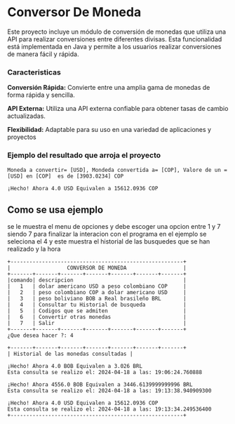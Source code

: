 
# Conversor De Moneda

Este proyecto incluye un módulo de conversión de monedas que utiliza una API para realizar conversiones entre diferentes divisas. Esta funcionalidad está implementada en Java y permite a los usuarios realizar conversiones de manera fácil y rápida.

### Caracteristicas
**Conversión Rápida:** Convierte entre una amplia gama de monedas de forma rápida y sencilla.

**API Externa:** Utiliza una API externa confiable para obtener tasas de cambio actualizadas.

**Flexibilidad:** Adaptable para su uso en una variedad de aplicaciones y proyectos

### Ejemplo del resultado que arroja el proyecto
```
Moneda a convertir= [USD], Mondeda convertida a= [COP], Valore de un = [USD] en [COP]  es de [3903.0234] COP

¡Hecho! Ahora 4.0 USD Equivalen a 15612.0936 COP
```




## Como se usa ejemplo

se le muestra el menu de opciones y debe escoger una opcion entre 1 y 7 siendo 7 para finalizar la interacion con el programa en el ejemplo se seleciona el 4 y este muestra el historial de las busquedes que se han realizado y la hora

```
+-------------------------------------------------------+
|                  CONVERSOR DE MONEDA                  |
+-------+-------+-------+-------+-------+-------+-------+
|comando| descripcion                                   |
|   1   | dolar americano USD a peso colombiano COP     |
|   2   | peso colombiano COP a dolar americano USD     |
|   3   | peso boliviano BOB a Real brasileño BRL       |
|   4   | Consultar tu Historial de busqueda            |
|   5   | Codigos que se admiten                        |
|   6   | Convertir otras monedas                       |
|   7   | Salir                                         |
+-------+-------+-------+-------+-------+-------+-------+
¿Que desea hacer ?: 4

+-------+-------+-------+-------+-------+-------+-------+
| Historial de las monedas consultadas |

¡Hecho! Ahora 4.0 BOB Equivalen a 3.026 BRL
Esta consulta se realizo el: 2024-04-18 a las: 19:06:24.760888

¡Hecho! Ahora 4556.0 BOB Equivalen a 3446.6139999999996 BRL
Esta consulta se realizo el: 2024-04-18 a las: 19:13:38.940909300

¡Hecho! Ahora 4.0 USD Equivalen a 15612.0936 COP
Esta consulta se realizo el: 2024-04-18 a las: 19:13:34.249536400
+-------------------------------------------------------+
```
